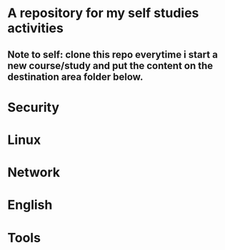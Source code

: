 # A repository for my self studies activities

## Note to self: clone this repo everytime i start a new course/study and put the content on the destination area folder below.

# Security

# Linux

# Network

# English

# Tools
